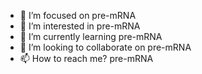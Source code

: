 - 👋 I’m focused on pre-mRNA
- 👀 I’m interested in pre-mRNA
- 🌱 I’m currently learning pre-mRNA
- 💞️ I’m looking to collaborate on pre-mRNA
- 📫 How to reach me? pre-mRNA


